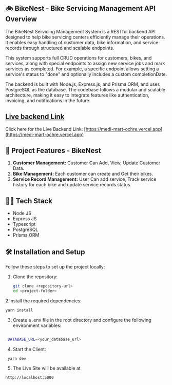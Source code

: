 ## :bike: BikeNest - Bike Servicing Management API Overview

The BikeNest Servicing Management System is a RESTful backend API designed to help bike servicing centers efficiently manage their operations. It enables easy handling of customer data, bike information, and service records through structured and scalable endpoints.

This system supports full CRUD operations for customers, bikes, and services, along with special endpoints to assign new service jobs and mark services as completed. For example, a specific endpoint allows setting a service's status to "done" and optionally includes a custom completionDate.

The backend is built with Node.js, Express.js, and Prisma ORM, and uses PostgreSQL as the database. The codebase follows a modular and scalable architecture, making it easy to integrate features like authentication, invoicing, and notifications in the future.

## [ Live backend Link](https://medi-mart-ochre.vercel.app)

Click here for the Live Backend Link: [https://medi-mart-ochre.vercel.app](https://medi-mart-ochre.vercel.app)

## 🚀 Project Features - BikeNest

1. **Customer Management:** Customer Can Add, View, Update Customer Data.
2. **Bike Management:** Each customer can create and Get their bikes.
3. **Service Record Management:** User Can add service, Track service history for each bike and update service records status.

## 🧑‍💻 Tech Stack

- Node JS
- Express JS
- Typescript
- PostgreSQL
- Prisma ORM

## 🛠️ Installation and Setup

Follow these steps to set up the project locally:

1. Clone the repository:

   ```bash
   git clone <repository-url>
   cd <project-folder>
   ```

2.Install the required dependencies:

```bash
yarn install
```

3. Create a .env file in the root directory and configure the following environment variables:

```bash

 DATABASE_URL=<your_database_url>

```

4. Start the Client:

```bash
 yarn dev
```

5. The Live Site will be available at

```bash
http://localhost:5000
```
